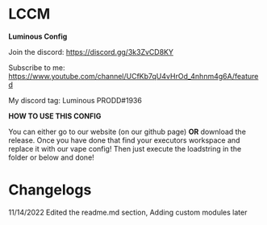 # LCCM
**Luminous Config**

Join the discord: https://discord.gg/3k3ZvCD8KY

Subscribe to me: https://www.youtube.com/channel/UCfKb7qU4vHrOd_4nhnm4g6A/featured

My discord tag: Luminous PRODD#1936

**HOW TO USE THIS CONFIG**

You can either go to our website (on our github page) **OR** download the release.
Once you have done that find your executors workspace and replace it with our vape config!
Then just execute the loadstring in the folder or below and done!

# Changelogs
11/14/2022
Edited the readme.md section, Adding custom modules later 
